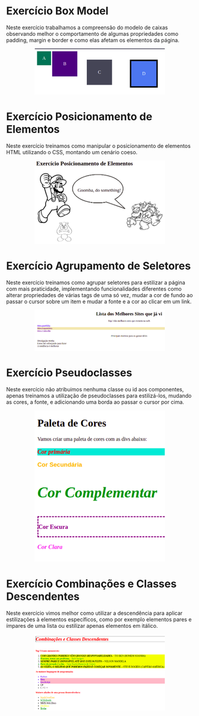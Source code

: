 # Exercício Box Model

Neste exercício trabalhamos a compreensão do modelo de caixas observando melhor o comportamento de algumas propriedades como padding, margin e border e como elas afetam os elementos da página.

<p align="center">
  <img src="box-model.png" width="350px">
</p>

# Exercício Posicionamento de Elementos

Neste exercício treinamos como manipular o posicionamento de elementos HTML utilizando o CSS, montando um cenário coeso.

<p align="center">
  <img src="posicionamento-de-elementos.png" width="350px">
</p>

# Exercício Agrupamento de Seletores

Neste exercício treinamos como agrupar seletores para estilizar a página com mais praticidade, implementando funcionalidades diferentes como alterar propriedades de várias tags de uma só vez, mudar a cor de fundo ao passar o cursor sobre um item e mudar a fonte e a cor ao clicar em um link.

<p align="center">
  <img src="seletores.png" width="350px">
</p>

# Exercício Pseudoclasses

Neste exercício não atribuimos nenhuma classe ou id aos componentes, apenas treinamos a utilização de pseudoclasses para estilizá-los, mudando as cores, a fonte, e adicionando uma borda ao passar o cursor por cima.

<p align="center">
  <img src="pseudoclasses.png" width="350px">
</p>

# Exercício Combinações e Classes Descendentes

Neste exercício vimos melhor como utilizar a descendência para aplicar estilizações à elementos específicos, como por exemplo elementos pares e ímpares de uma lista ou estilizar apenas elementos em itálico.

<p align="center">
  <img src="combinacoes-e-classes-descendentes.png" width="350px">
</p>
